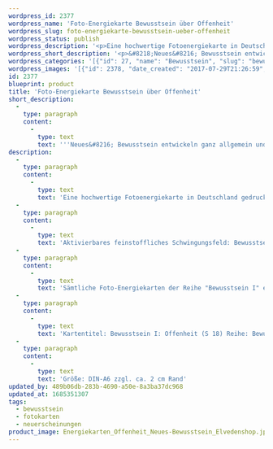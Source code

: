 ```yaml
---
wordpress_id: 2377
wordpress_name: 'Foto-Energiekarte Bewusstsein über Offenheit'
wordpress_slug: foto-energiekarte-bewusstsein-ueber-offenheit
wordpress_status: publish
wordpress_description: '<p>Eine hochwertige Fotoenergiekarte in Deutschland gedruckt und in Handarbeit laminiert. Sie ist in Postkartengröße (DIN-A6) gut zu transportieren und kann auch auf den Körper aufgelegt werden.</p><p>Aktivierbares feinstoffliches Schwingungsfeld: Bewusstsein - Bewusstsein in Bezug zu Offenheit - Entwicklung - "Schwingungserhöhung" - Feinstofflichkeit erfahren: Entwicklung des sogenannten Neuen Bewusstseins, speziell im Bereich Offenheit.<br />Sämtliche Foto-Energiekarten der Reihe "Bewusstsein I" enthalten Impulse, zur Entwicklung der Fähigkeit zur Wahrnehmung und zur Lenkung feinstofflicher Energien.</p><p>Kartentitel: Bewusstsein I: Offenheit (S 18) Reihe: Bewusstsein.</p><p>Größe: DIN-A6 zzgl. ca. 2 cm Rand<br />Andere Formate sind individuell für Sie innerhalb weniger Tage herstellbar. Bitte kontaktieren Sie uns hierfür unter <a href="mailto:info@elvedenverlag.de">info@elvedenverlag.de</a>.</p><p><a href="https://my.feenbaum.de/anwendung-energiebilder-foto-laminiert/">Anwendungshinweise</a></p>'
wordpress_short_description: '<p>&#8218;Neues&#8216; Bewusstsein entwickeln ganz allgemein und speziell das Bewusstsein über Offenheit<br /><em>Hinweis: Das Wasserzeichen „Elveden Verlag Energiebild“ wird nicht mit gedruckt</em></p>'
wordpress_categories: '[{"id": 27, "name": "Bewusstsein", "slug": "bewusstsein"}, {"id": 23, "name": "Fotokarten", "slug": "fotokarten"}, {"id": 66, "name": "Neuerscheinungen", "slug": "neuerscheinungen"}]'
wordpress_images: '[{"id": 2378, "date_created": "2017-07-29T21:26:59", "date_created_gmt": "2017-07-29T17:26:59", "date_modified": "2017-07-29T21:26:59", "date_modified_gmt": "2017-07-29T17:26:59", "src": "https://my.feenbaum.de/wp-content/uploads/2017/07/Energiekarten_Offenheit_Neues-Bewusstsein_Elvedenshop.jpg", "name": "Energiekarten_Offenheit_Neues-Bewusstsein_Elvedenshop", "alt": ""}]'
id: 2377
blueprint: product
title: 'Foto-Energiekarte Bewusstsein über Offenheit'
short_description:
  -
    type: paragraph
    content:
      -
        type: text
        text: '''Neues&#8216; Bewusstsein entwickeln ganz allgemein und speziell das Bewusstsein über Offenheit'
description:
  -
    type: paragraph
    content:
      -
        type: text
        text: 'Eine hochwertige Fotoenergiekarte in Deutschland gedruckt und in Handarbeit laminiert. Sie ist in Postkartengröße (DIN-A6) gut zu transportieren und kann auch auf den Körper aufgelegt werden.'
  -
    type: paragraph
    content:
      -
        type: text
        text: 'Aktivierbares feinstoffliches Schwingungsfeld: Bewusstsein - Bewusstsein in Bezug zu Offenheit - Entwicklung - "Schwingungserhöhung" - Feinstofflichkeit erfahren: Entwicklung des sogenannten Neuen Bewusstseins, speziell im Bereich Offenheit.'
  -
    type: paragraph
    content:
      -
        type: text
        text: 'Sämtliche Foto-Energiekarten der Reihe "Bewusstsein I" enthalten Impulse, zur Entwicklung der Fähigkeit zur Wahrnehmung und zur Lenkung feinstofflicher Energien.'
  -
    type: paragraph
    content:
      -
        type: text
        text: 'Kartentitel: Bewusstsein I: Offenheit (S 18) Reihe: Bewusstsein.'
  -
    type: paragraph
    content:
      -
        type: text
        text: 'Größe: DIN-A6 zzgl. ca. 2 cm Rand'
updated_by: 489b06db-283b-4690-a50e-8a3ba37dc968
updated_at: 1685351307
tags:
  - bewusstsein
  - fotokarten
  - neuerscheinungen
product_image: Energiekarten_Offenheit_Neues-Bewusstsein_Elvedenshop.jpg
---
```

